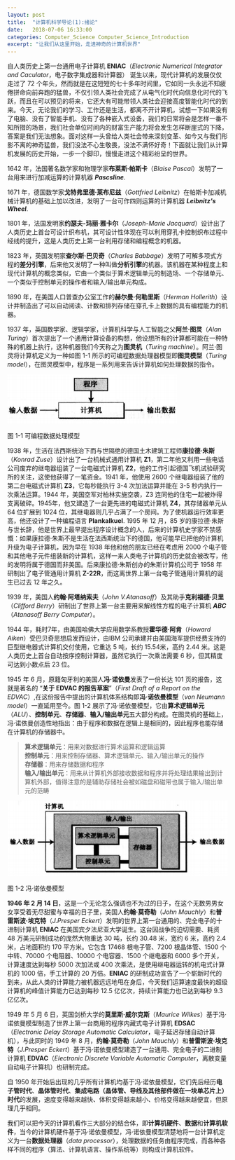 ```yaml
---
layout: post
title:  "计算机科学导论(1):绪论"
date:   2018-07-06 16:33:00
categories: Computer_Science Computer_Science_Introduction
excerpt: "让我们从这里开始，走进神奇的计算机世界"
---
```


<div class="post-style">

<p>自人类历史上第一台通用电子计算机 <strong>ENIAC</strong>（<em>Electronic Numerical Integrator and Caculator</em>，电子数字集成器和计算器） 诞生以来，现代计算机的发展仅仅走过了 72 个年头，然而就是在这短短的七十多年时间里，它如同一头永远不知疲倦拼命向前奔跑的猛兽，不仅引领人类社会完成了从电气化时代向信息化时代的飞跃，而且在可以预见的将来，它还大有可能带领人类社会迎接高度智能化时代的到来。今天，无论我们的学习、工作还是生活，都离不开计算机，试想一下如果没有了电脑、没有了智能手机、没有了各种嵌入式设备，我们的日常将会是怎样一番不知所措的场景，我们社会单位时间内的财富生产能力将会发生怎样断崖式的下降，答案是我们无法想象。面对这样一头曾给人类社会带来深刻变革、如今又与我们形影不离的神奇猛兽，我们没法不心生敬畏，没法不满怀好奇！下面就让我们从计算机发展的历史开始，一步一个脚印，慢慢走进这个精彩纷呈的世界。</p>

<p>1642 年，法国著名数学家和物理学家<strong>布莱斯·帕斯卡</strong>（<em>Blaise Pascal</em>）发明了一台用来进行加减运算的计算机器 <em><strong>Pascsline</strong></em>.</p>

<p>1671 年，德国数学家<strong>戈特弗里德·莱布尼兹</strong>（<em>Gottfried Leibnitz</em>）在帕斯卡加减机械计算机的基础上加以改进，发明了一台可作四则运算的计算机器 <em><strong>Leibnitz's Wheel</strong></em>.</p>

<p>1801 年，法国发明家<strong>约瑟夫-玛丽·雅卡尔</strong>（<em>Joseph-Marie Jacquard</em>）设计出了人类历史上首台可设计织布机，其可设计性体现在可以利用穿孔卡控制织布过程中经线的提升，这是人类历史上第一台利用存储和编程概念的机器。</p>

<p>1823 年，英国发明家<strong>查尔斯·巴贝奇</strong>（<em>Charles Babbage</em>）发明了可解多项式方程的<strong>差分引擎</strong>，后来他又发明了一种叫做<strong>分析引擎</strong>的机器。该机器在某种程度上和现代计算机的概念类似，它由一个类似于算术逻辑单元的制造场、一个存储单元、一个类似于控制单元的操作者和输入/输出单元构成。</p>

<p>1890 年，在美国人口普查办公室工作的<strong>赫尔曼·何勒里斯</strong>（<em>Herman Hollerith</em>）设计并制造出了可以自动阅读、计数和排列存储在穿孔卡上数据的具有编程能力的机器。</p>

<p>1937 年，英国数学家、逻辑学家，计算机科学与人工智能之父<strong>阿兰·图灵</strong>（<em>Alan Turing</em>）首次提出了一个通用计算设备的构想，他设想所有的计算都可能在一种特殊的机器上执行，这种机器我们今天称之为<strong>图灵机</strong>（<em>Turing machine</em>）。阿兰·图灵将计算机定义为一种如图 1-1 所示的可编程数据处理器模型即<strong>图灵模型</strong>（<em>Turing model</em>），在图灵模型中，程序是一系列用来告诉计算机如何处理数据的指令。</p>

<p class="post-text-center"><img src="/assets/img/Natural_Science/Computer_Science/Introduction/turing model.png"></p>
<p class="post-text-tablename">图 1-1 可编程数据处理模型</p>

<p>1938 年，生活在法西斯统治下而与世隔绝的德国土木建筑工程师<strong>康拉德·朱斯</strong>（<em>Konrad Zuse</em>）设计出了一台机械式通用计算机 <strong>Z1</strong>，第二年他又利用一些电话公司废弃的继电器组装了一台电磁式计算机 <strong>Z2</strong>，他的工作引起德国飞机试验研究所的关注，这使他获得了一笔资金。1941 年，他使用 2600 个继电器组装了他的第二台电磁式计算机 <strong>Z3</strong>，它每秒能执行 3-4 次加法运算并能在 3-5 秒内执行一次乘法运算。1944 年，美国空军对柏林实施空袭，Z3 连同他的住宅一起被炸得支离破碎。1945年，他又建造了一台更先进的电磁式计算机 <strong>Z4</strong>，其存储器单元从 64 位扩展到 1024 位，其继电器则几乎占满了一个房间。为了使机器运行效率更高，他还设计了一种编程语言 <strong>Plankalkuel</strong>. 1995 年 12 月，85 岁的康拉德·朱斯与世长辞，他是世界上最早提出程序设计概念的人，后来的计算机史学家不禁感慨：如果康拉德·朱斯不是生活在法西斯统治下的德国，他可能早已把他的计算机升级为电子计算机，因为早在 1938 年他和他的朋友已经在考虑用 2000 个电子管和其他电子元件组装新的计算机，这样一来人类电子计算机的历史就会被改写，他的发明将属于德国而非美国。后来康拉德·朱斯创办的朱斯计算机公司于 1958 年研制出了电子管通用计算机 <strong>Z-22R</strong>，而这离世界上第一台电子管通用计算机的诞生已过去 12 年之久。</p>

<p>1939 年，美国人<strong>约翰·阿塔纳索夫</strong>（<em>John V.Atanasoff</em>）及其助手<strong>克利福德·贝里</strong>（<em>Clifford Berry</em>）研制出了世界上第一台主要用来解线性方程的电子计算机 <strong><em>ABC</em></strong>（<em>Atanasoff Berry Computer</em>）。</p>

<p>1944 年，耗时7年，由美国哈佛大学应用数学系教授<strong>霍华德·阿肯</strong>（<em>Howard Aiken</em>）受巴贝奇思想启发而设计，由IBM 公司承建并由美国海军提供经费支持的巨型继电器式计算机交付使用，它重达 5 吨，长约 15.54米，高约 2.44 米。这是人类历史上首台自动按序控制计算器，虽然它执行一次乘法需要 6 秒，但其精度可达到小数点后 23 位。</p>

<p>1945 年 6 月，原籍匈牙利的美国人<strong>冯·诺依曼</strong>发表了一份长达 101 页的报告，这就是著名的 “<strong>关于 EDVAC 的报告草案</strong>”（<em>First Draft of a Report on the EDVAC</em>）,在这份报告中提出的计算机体系结构即<strong>冯·诺依曼模型</strong>（<em>von Neumann model</em>）一直延用至今。图 1-2 展示了冯·诺依曼模型，它由<strong>算术逻辑单元</strong>（<em>ALU</em>）、<strong>控制单元</strong>、<strong>存储器</strong>、<strong>输入/输出单元</strong>五大部分构成。在图灵机的基础上，冯·诺依曼创造性地指出：由于程序和数据在逻辑上是相同的，因此程序也能存储在计算机的存储器中。</p>

<blockquote>
<strong>算术逻辑单元</strong>：用来对数据进行算术运算和逻辑运算<br>
<strong>控制单元</strong>：用来控制存储器、算术逻辑单元、输入/输出单元的操作<br>
<strong>存储器</strong>：用来存储数据和程序<br>
<strong>输入/输出单元</strong>：用来从计算机外部接收数据和程序并将处理结果输出到计算机外部，值得注意的是辅助存储社会被如磁盘和磁带也属于输入/输出单元的范畴
</blockquote>

<p class="post-text-center"><img src="/assets/img/Natural_Science/Computer_Science/Introduction/von Neumann model.png"></p>
<p class="post-text-tablename">图 1-2 冯·诺依曼模型</p>

<p><strong>1946 年 2 月 14 日</strong>，这是一个无论怎么强调也不为过的日子，在这个无数男男女女享受着无尽甜蜜与幸福的日子里，美国人<strong>约翰·莫奇勒</strong>（<em>John Mauchly</em>）和<strong>普雷斯波·埃克特</strong>（<em>J.Presper Eckert</em>）发明的世界上第一台通用的、完全电子的十进制计算机 <strong>ENIAC</strong> 在美国宾夕法尼亚大学诞生。这台因战争的迫切需要、耗资 48 万美元研制成功的庞然大物重达 30 吨，长约 30.48 米，宽约 6 米，高约 2.4 米，占地面积约 170 平方米。它包含 17468 根电子管、7200 根晶体管、1500 个中转、70000 个电阻器、10000 个电容器、1500 个继电器和 6000 多个开关，计算速度达到每秒 5000 次加法或 400 次乘法，是使用继电器运转的机电式计算机的 1000 倍，手工计算的 20 万倍。<strong>ENIAC</strong> 的研制成功宣告了一个崭新时代的到来，从此人类的计算能力被机器远远地甩在身后，今天我们运算速度最快的超级计算机的峰值计算能力已达到每秒 12.5 亿亿次，持续计算能力也已达到每秒 9.3 亿亿次。</p>

<p>1949 年 5 月 6 日，英国剑桥大学的<strong>莫里斯·威尔克斯</strong>（<em>Maurice Wilkes</em>）基于冯·诺依曼模型制造了世界上第一台商用的程序内藏式电子计算机 <strong>EDSAC</strong>（<em>Electronic Delay Storage Automatic Calculator</em>，电子延迟存储自动计算机），与此同时的 1949 年 8 月，<strong>约翰·莫奇勒</strong>（<em>John Mauchly</em>）和<strong>普雷斯波·埃克特</strong>（<em>J.Presper Eckert</em>）基于冯·诺依曼模型建造了一台通用、完全电子的二进制计算机 <strong>EDVAC</strong>（<em>Electronic Discrete Variable Automatic Computer</em>，离散变量自动电子计算机）也研制完成。</p>

<p>自 1950 年开始后出现的几乎所有计算机均基于冯·诺依曼模型，它们先后经历<strong>电子管时代</strong>、<strong>晶体管时代</strong>、<strong>集成电路（晶体管、导线及其他部件做在一块单芯片上）时代</strong>的发展，速度变得越来越快、体积变得越来越小、价格变得越来越便宜，但原理几乎相同。</p>

<p>我们可以把今天的计算机看作三大部分的结合体，即<strong>计算机硬件</strong>、<strong>数据</strong>和<strong>计算机软件</strong>，当今的计算机硬件基于冯·诺依曼模型，冯·诺依曼模型清楚地将一台计算机定义为一台<strong>数据处理器</strong>（<em>data processor</em>），处理数据的任务由程序完成，而各种各样不同的程序（算法、计算机语言、操作系统等）则构成计算机软件。</p>

</div>